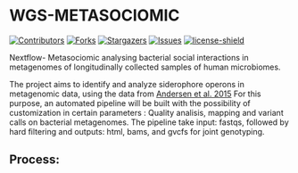 # WGS-METASOCIOMIC

[![Contributors][contributors-shield]][contributors-url]
[![Forks][forks-shield]][forks-url]
[![Stargazers][stars-shield]][stars-url]
[![Issues][issues-shield]][issues-url]
[![license-shield]][license-url]

Nextflow- Metasociomic analysing bacterial social interactions in metagenomes of longitudinally collected samples of human microbiomes.

The project aims to identify and analyze siderophore operons in metagenomic data, using the data from [Andersen et al. 2015](https://www.pnas.org/doi/full/10.1073/pnas.1508324112) For this purpose, an automated pipeline will be built with the possibility of customization in certain parameters : Quality analisis, mapping and variant calls on bacterial metagenomes. The pipeline take input: fastqs, followed by hard filtering and outputs: html, bams, and gvcfs for joint genotyping.

## Process:

[contributors-shield]: https://img.shields.io/github/contributors/jimmlucas/wgs-metasociomic.svg?style=for-the-badge

[contributors-url]: https://github.com/jimmlucas/wgs-metasociomic/graphs/contributors

[forks-shield]: https://img.shields.io/github/forks/jimmlucas/wgs-metasociomic.svg?style=for-the-badge
[forks-url]: https://github.com/jimmlucas/wgs-metasociomic/network/members

[stars-shield]: https://img.shields.io/github/stars/jimmlucas/wgs-metasociomic.svg?style=for-the-badge
[stars-url]: https://github.com/gjimmlucas/wgs-metasociomic/stargazers

[issues-shield]: https://img.shields.io/github/issues/jimmlucas/wgs-metasociomic.svg?style=for-the-badge
[issues-url]: https://github.com/jimmlucas/wgs-metasociomic/issues

[license-shield]: https://img.shields.io/github/license/jimmlucas/wgs-metasociomic.svg?style=for-the-badge
[license-url]: https://github.com/jimmlucas/wgs-metasociomic/blob/master/LICENSE.txt